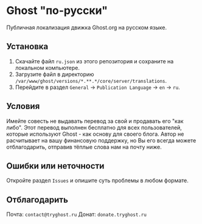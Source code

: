 # Ghost "по-русски"
Публичная локализация движка Ghost.org на русском языке.

## Установка
1. Скачайте файл `ru.json` из этого репозитория и сохраните на локальном компьютере.
2. Загрузите файл в директорию `/var/www/ghost/versions/*.**.*/core/server/translations`.
3. Перейдите в раздел `General` -> `Publication Language` -> `en` -> `ru`.

## Условия
Имейте совесть не выдавать перевод за свой и продавать его "как либо". Этот перевод выполнен бесплатно для всех пользователей, которые используют Ghost - как основу для своего блога. Автор не расчитывает на вашу финансовую поддержку, но Вы его всегда можете отблагодарить, отправив тёплые слова нам на почту ниже.

## Ошибки или неточности
Откройте раздел `Issues` и опишите суть проблемы в любом формате.

## Отблагодарить
Почта: `contact@tryghost.ru`
Донат: `donate.tryghost.ru`
